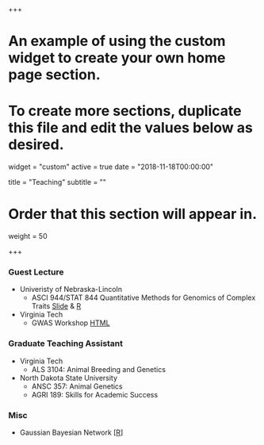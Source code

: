 +++
# An example of using the custom widget to create your own home page section.
# To create more sections, duplicate this file and edit the values below as desired.
widget = "custom"
active = true
date = "2018-11-18T00:00:00"

title = "Teaching"
subtitle = ""

# Order that this section will appear in.
weight = 50

+++
### Guest Lecture 
  * Univeristy of Nebraska-Lincoln
      * ASCI 944/STAT 844 Quantitative Methods for Genomics of Complex Traits [Slide](/pdf/BLUP_MME.pdf) & [R](/Rmd/GBLUP.html)
  * Virginia Tech
      * GWAS Workshop [HTML](/Rmd/GWASWorkshop_day3/BCFA_BN.html)

### Graduate Teaching Assistant
  * Virginia Tech
      * ALS 3104: Animal Breeding and Genetics
  * North Dakota State University
      * ANSC 357: Animal Genetics
      * AGRI 189: Skills for Academic Success
    
### Misc
  * Gaussian Bayesian Network \[[R](/Rmd/GBN.html)\]



